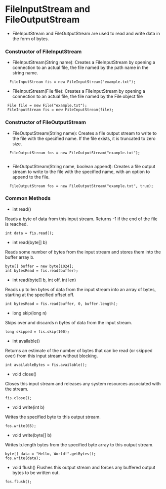# FileInputStream and FileOutputStream

- FileInputStream and FileOutputStream are used to read and write data in the form of bytes.

### Constructor of FileInputStream
- FileInputStream(String name): 
  Creates a FileInputStream by opening a connection to an actual file, the file named by the path name in the string name.
  
````
  FileInputStream fis = new FileInputStream("example.txt");
````

- FileInputStream(File file):
  Creates a FileInputStream by opening a connection to an actual file, the file named by the File object file

````
 File file = new File("example.txt");
 FileInputStream fis = new FileInputStream(file);
````


### Constructor of FileOutputStream
- FileOutputStream(String name):
  Creates a file output stream to write to the file with the specified name. If the file exists, it is truncated to zero size.
````
  FileOutputStream fos = new FileOutputStream("example.txt");
  
````

- FileOutputStream(String name, boolean append):
  Creates a file output stream to write to the file with the specified name, with an option to append to the file.
````
  FileOutputStream fos = new FileOutputStream("example.txt", true);
````



### Common Methods



- int read()

Reads a byte of data from this input stream. Returns -1 if the end of the file is reached.
````
int data = fis.read();
````

- int read(byte[] b)

Reads some number of bytes from the input stream and stores them into the buffer array b.
````
byte[] buffer = new byte[1024];
int bytesRead = fis.read(buffer);
````

- int read(byte[] b, int off, int len)

Reads up to len bytes of data from the input stream into an array of bytes, starting at the specified offset off.
````
int bytesRead = fis.read(buffer, 0, buffer.length);
````

- long skip(long n)

Skips over and discards n bytes of data from the input stream.
````
long skipped = fis.skip(100);
````

- int available()

Returns an estimate of the number of bytes that can be read (or skipped over) from this input stream without blocking.
````
int availableBytes = fis.available();
````

- void close()

Closes this input stream and releases any system resources associated with the stream.
````
fis.close();

````



- void write(int b)

Writes the specified byte to this output stream.
````
fos.write(65); 
````

- void write(byte[] b)

Writes b.length bytes from the specified byte array to this output stream.
````
byte[] data = "Hello, World!".getBytes();
fos.write(data);
````


- void flush()
Flushes this output stream and forces any buffered output bytes to be written out.
````
fos.flush();
````